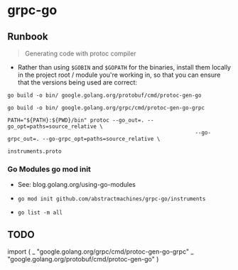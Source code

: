 # grpc-go

## Runbook

> Generating code with protoc compiler

- Rather than using `$GOBIN` and `$GOPATH` for the binaries, 
install them locally in the project root / module you're working in,
so that you can ensure that the versions being used are correct:

```
go build -o bin/ google.golang.org/protobuf/cmd/protoc-gen-go
```

```
go build -o bin/ google.golang.org/grpc/cmd/protoc-gen-go-grpc
```

```
PATH="${PATH}:${PWD}/bin" protoc --go_out=. --go_opt=paths=source_relative \
                                                           --go-grpc_out=. --go-grpc_opt=paths=source_relative \
                                                           instruments.proto
```

### Go Modules go mod init 
- See: blog.golang.org/using-go-modules

- `go mod init github.com/abstractmachines/grpc-go/instruments`
- `go list -m all`


## TODO 
import (
	_ "google.golang.org/grpc/cmd/protoc-gen-go-grpc"
	_ "google.golang.org/protobuf/cmd/protoc-gen-go"
)
